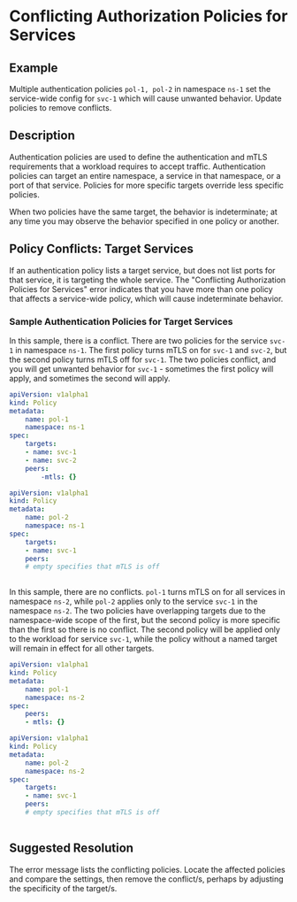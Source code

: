 # Conflicting Authorization Policies for Services 

## Example

Multiple authentication policies `pol-1, pol-2` in namespace `ns-1`
set the service-wide config for `svc-1` which will cause unwanted behavior.
Update policies to remove conflicts.

## Description

Authentication policies are used to define the authentication and mTLS
requirements that a workload requires to accept traffic. Authentication policies
can target an entire namespace, a service in that namespace, or a port of that
service. Policies for more specific targets override less specific policies. 

When two policies have the same target, the behavior is indeterminate; at any
time you may observe the behavior specified in one policy or another.

## Policy Conflicts: Target Services

If an authentication policy lists a target service, but does not list ports for
that service, it is targeting the whole service. The "Conflicting Authorization
Policies for Services" error indicates that you have more than one policy that
affects a service-wide policy, which will cause indeterminate behavior.


### Sample Authentication Policies for Target Services

In this sample, there is a conflict. There are two policies for the service
`svc-1` in namespace `ns-1`. The first policy turns mTLS on for `svc-1` and
`svc-2`, but the second policy turns mTLS off for `svc-1`. The two
policies conflict, and you will get unwanted behavior for `svc-1` - sometimes
the first policy will apply, and sometimes the second will apply.

```yaml
apiVersion: v1alpha1 
kind: Policy 
metadata: 
    name: pol-1
    namespace: ns-1
spec:   
    targets: 
    - name: svc-1
    - name: svc-2
    peers: 
        -mtls: {}

```

```yaml
apiVersion: v1alpha1 
kind: Policy 
metadata: 
    name: pol-2
    namespace: ns-1 
spec:   
    targets: 
    - name: svc-1
    peers: 
    # empty specifies that mTLS is off
        
```

In this sample, there are no conflicts. `pol-1` turns mTLS on for
all services in namespace `ns-2`, while `pol-2` applies only to the
service `svc-1` in the namespace `ns-2`. The two policies have overlapping targets
due to the namespace-wide scope of the first, but the second policy is more
specific than the first so there is no conflict. The second policy will be
applied only to the workload for service `svc-1`, while the policy without a named
target will remain in effect for all other targets.

```yaml
apiVersion: v1alpha1
kind: Policy
metadata:
    name: pol-1
    namespace: ns-2
spec:
    peers: 
    - mtls: {} 
```

```yaml
apiVersion: v1alpha1
kind: Policy
metadata:
    name: pol-2
    namespace: ns-2
spec:
    targets: 
    - name: svc-1
    peers: 
    # empty specifies that mTLS is off
 
```



## Suggested Resolution

The error message lists the conflicting policies. Locate the affected policies
and compare the settings, then remove the conflict/s, perhaps by adjusting the specificity of the target/s.

